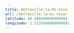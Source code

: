 ```yaml
---
title: Amfreville-la-Mi-Voie
url: /amfreville-la-mi-voie/
latitude: 49.406800000000004
longitude: 1.1235600000000001
---
```

